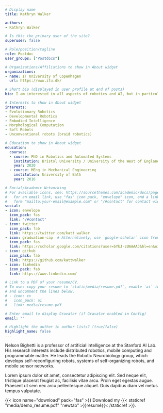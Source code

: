 ```yaml
---
# Display name
title: Kathryn Walker

authors:
- Kathryn Walker

# Is this the primary user of the site?
superuser: false

# Role/position/tagline
role: Postdoc
user_groups: ["Postdocs"]

# Organizations/Affiliations to show in About widget
organizations:
- name: IT University of Copenhagen
  url: https://www.itu.dk/

# Short bio (displayed in user profile at end of posts)
bio: I am interested in all aspects of robotics and AI, but in particular using articifical evolution as a tool to design more adaptive sytems capable of operating in the real world. 

# Interests to show in About widget
interests:
- Evolutionary Robotics
- Developmental Robotics
- Embodied Intelligence
- Morphological Computation
- Soft Robots
- Unconventional robots (braid robotics)

# Education to show in About widget
education:
  courses:
  - course: PhD in Robotics and Automated Systems
    institution: Bristol University / University of the West of England
    year: 2020
  - course: MEng in Mechanical Engineering
    institution: University of Bath
    year: 2016

# Social/Academic Networking
# For available icons, see: https://sourcethemes.com/academic/docs/page-builder/#icons
#   For an email link, use "fas" icon pack, "envelope" icon, and a link in the
#   form "mailto:your-email@example.com" or "/#contact" for contact widget.
social:
- icon: envelope
  icon_pack: fas
  link: '/#contact'
- icon: twitter
  icon_pack: fab
  link: https://twitter.com/katt_walker
- icon: graduation-cap  # Alternatively, use `google-scholar` icon from `ai` icon pack
  icon_pack: fas
  link: https://scholar.google.com/citations?user=bYkJ-zUAAAAJ&hl=en&oi=sra
- icon: github
  icon_pack: fab
  link: https://github.com/kattwalker
- icon: linkedin
  icon_pack: fab
  link: https://www.linkedin.com/

# Link to a PDF of your resume/CV.
# To use: copy your resume to `static/media/resume.pdf`, enable `ai` icons in `params.toml`, 
# and uncomment the lines below.
# - icon: cv
#   icon_pack: ai
#   link: media/resume.pdf

# Enter email to display Gravatar (if Gravatar enabled in Config)
email: ""

# Highlight the author in author lists? (true/false)
highlight_name: false
---
```


Nelson Bighetti is a professor of artificial intelligence at the Stanford AI Lab. His research interests include distributed robotics, mobile computing and programmable matter. He leads the Robotic Neurobiology group, which develops self-reconfiguring robots, systems of self-organizing robots, and mobile sensor networks.

Lorem ipsum dolor sit amet, consectetur adipiscing elit. Sed neque elit, tristique placerat feugiat ac, facilisis vitae arcu. Proin eget egestas augue. Praesent ut sem nec arcu pellentesque aliquet. Duis dapibus diam vel metus tempus vulputate.

{{< icon name="download" pack="fas" >}} Download my {{< staticref "media/demo_resume.pdf" "newtab" >}}resumé{{< /staticref >}}.
